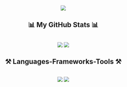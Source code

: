 <h1 align="center">
    <img src="https://readme-typing-svg.herokuapp.com/?font=Righteous&size=35&center=true&vCenter=true&width=500&height=70&duration=4000&lines=Hi+There!+👋;+I'm+Panjoel!;" />
</h1>

<h2 align="center">📊 My GitHub Stats 📊</h2>
<br/>
<div align="center">
    <img src="https://github-readme-stats.vercel.app/api?username=Panjiiiiiii&show_icons=true&theme=tokyonight"/>
    <img src="https://github-readme-stats.vercel.app/api/top-langs/?username=Panjiiiiiii&layout=donut&theme=tokyonight"/>
</div>

<h2 align="center">⚒️ Languages-Frameworks-Tools ⚒️</h2>
<br/>
<div align="center">
    <img src="https://skillicons.dev/icons?i=react,bootstrap,mui,html,css,vscode,github,figma,tailwind,git" />
    <img src="https://skillicons.dev/icons?i=nodejs,python,javascript,express,java,mysql" /><br>
</div>

